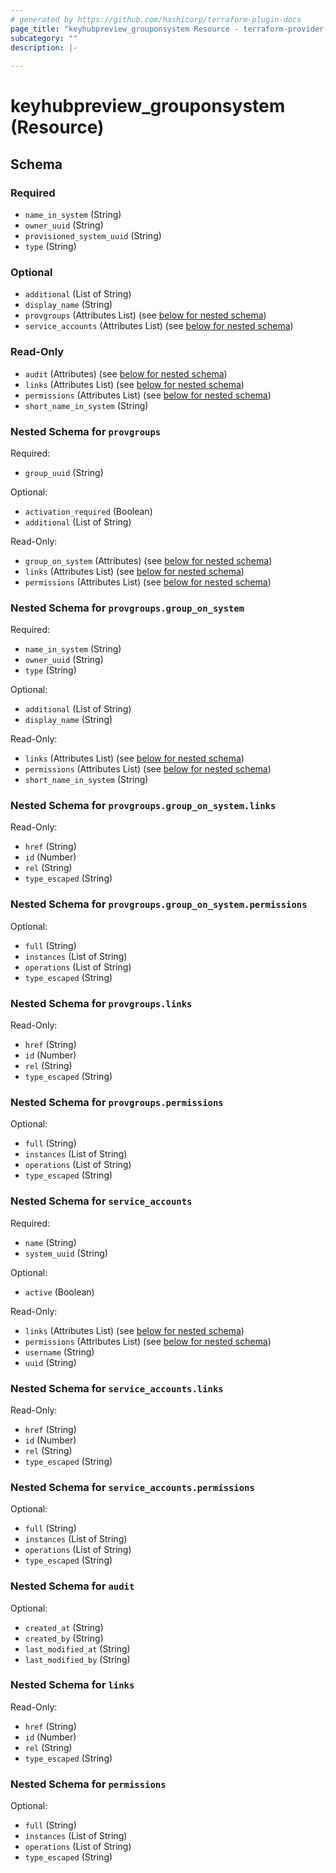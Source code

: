 ```yaml
---
# generated by https://github.com/hashicorp/terraform-plugin-docs
page_title: "keyhubpreview_grouponsystem Resource - terraform-provider-keyhubpreview"
subcategory: ""
description: |-
  
---
```


# keyhubpreview_grouponsystem (Resource)





<!-- schema generated by tfplugindocs -->
## Schema

### Required

- `name_in_system` (String)
- `owner_uuid` (String)
- `provisioned_system_uuid` (String)
- `type` (String)

### Optional

- `additional` (List of String)
- `display_name` (String)
- `provgroups` (Attributes List) (see [below for nested schema](#nestedatt--provgroups))
- `service_accounts` (Attributes List) (see [below for nested schema](#nestedatt--service_accounts))

### Read-Only

- `audit` (Attributes) (see [below for nested schema](#nestedatt--audit))
- `links` (Attributes List) (see [below for nested schema](#nestedatt--links))
- `permissions` (Attributes List) (see [below for nested schema](#nestedatt--permissions))
- `short_name_in_system` (String)

<a id="nestedatt--provgroups"></a>
### Nested Schema for `provgroups`

Required:

- `group_uuid` (String)

Optional:

- `activation_required` (Boolean)
- `additional` (List of String)

Read-Only:

- `group_on_system` (Attributes) (see [below for nested schema](#nestedatt--provgroups--group_on_system))
- `links` (Attributes List) (see [below for nested schema](#nestedatt--provgroups--links))
- `permissions` (Attributes List) (see [below for nested schema](#nestedatt--provgroups--permissions))

<a id="nestedatt--provgroups--group_on_system"></a>
### Nested Schema for `provgroups.group_on_system`

Required:

- `name_in_system` (String)
- `owner_uuid` (String)
- `type` (String)

Optional:

- `additional` (List of String)
- `display_name` (String)

Read-Only:

- `links` (Attributes List) (see [below for nested schema](#nestedatt--provgroups--group_on_system--links))
- `permissions` (Attributes List) (see [below for nested schema](#nestedatt--provgroups--group_on_system--permissions))
- `short_name_in_system` (String)

<a id="nestedatt--provgroups--group_on_system--links"></a>
### Nested Schema for `provgroups.group_on_system.links`

Read-Only:

- `href` (String)
- `id` (Number)
- `rel` (String)
- `type_escaped` (String)


<a id="nestedatt--provgroups--group_on_system--permissions"></a>
### Nested Schema for `provgroups.group_on_system.permissions`

Optional:

- `full` (String)
- `instances` (List of String)
- `operations` (List of String)
- `type_escaped` (String)



<a id="nestedatt--provgroups--links"></a>
### Nested Schema for `provgroups.links`

Read-Only:

- `href` (String)
- `id` (Number)
- `rel` (String)
- `type_escaped` (String)


<a id="nestedatt--provgroups--permissions"></a>
### Nested Schema for `provgroups.permissions`

Optional:

- `full` (String)
- `instances` (List of String)
- `operations` (List of String)
- `type_escaped` (String)



<a id="nestedatt--service_accounts"></a>
### Nested Schema for `service_accounts`

Required:

- `name` (String)
- `system_uuid` (String)

Optional:

- `active` (Boolean)

Read-Only:

- `links` (Attributes List) (see [below for nested schema](#nestedatt--service_accounts--links))
- `permissions` (Attributes List) (see [below for nested schema](#nestedatt--service_accounts--permissions))
- `username` (String)
- `uuid` (String)

<a id="nestedatt--service_accounts--links"></a>
### Nested Schema for `service_accounts.links`

Read-Only:

- `href` (String)
- `id` (Number)
- `rel` (String)
- `type_escaped` (String)


<a id="nestedatt--service_accounts--permissions"></a>
### Nested Schema for `service_accounts.permissions`

Optional:

- `full` (String)
- `instances` (List of String)
- `operations` (List of String)
- `type_escaped` (String)



<a id="nestedatt--audit"></a>
### Nested Schema for `audit`

Optional:

- `created_at` (String)
- `created_by` (String)
- `last_modified_at` (String)
- `last_modified_by` (String)


<a id="nestedatt--links"></a>
### Nested Schema for `links`

Read-Only:

- `href` (String)
- `id` (Number)
- `rel` (String)
- `type_escaped` (String)


<a id="nestedatt--permissions"></a>
### Nested Schema for `permissions`

Optional:

- `full` (String)
- `instances` (List of String)
- `operations` (List of String)
- `type_escaped` (String)
